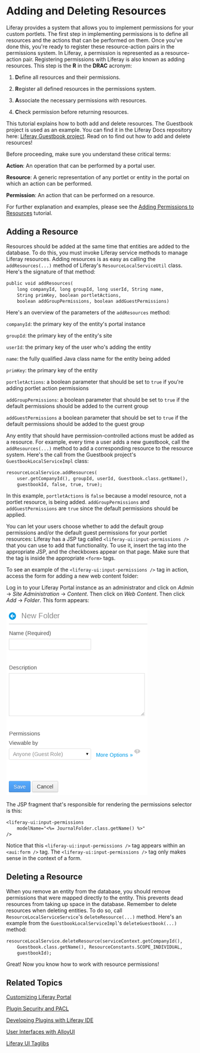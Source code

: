 # Adding and Deleting Resources [](id=adding-and-deleting-resources)

Liferay provides a system that allows you to implement permissions for your
custom portlets. The first step in implementing permissions is to define all
resources and the actions that can be performed on them. Once you've done this,
you're ready to register these resource-action pairs in the permissions system.
In Liferay, a permission is represented as a resource-action pair. Registering
permissions with Liferay is also known as adding resources. This step is the
**R** in the **DRAC** acronym:

1. **D**efine all resources and their permissions.

2. **R**egister all defined resources in the permissions system.

3. **A**ssociate the necessary permissions with resources.

4. **C**heck permission before returning resources.

This tutorial explains how to both add and delete resources. The Guestbook
project is used as an example. You can find it in the Liferay Docs repository
here:
[Liferay Guestbook project](https://github.com/liferay/liferay-docs/tree/6.2.x/develop/tutorials/code/01-mvc/learning-sdk/portlets/guestbook-portlet).
Read on to find out how to add and delete resources!

Before proceeding, make sure you understand these critical terms:

**Action**: An operation that can be performed by a portal user.

**Resource**: A generic representation of any portlet or entity in the portal on
which an action can be performed.

**Permission**: An action that can be performed on a resource.

For further explanation and examples, please see the
[Adding Permissions to Resources](/develop/tutorials/-/knowledge_base/6-2/using-portal-roles-in-a-portlet) tutorial.

## Adding a Resource [](id=adding-a-resource)

Resources should be added at the same time that entities are added to the
database. To do this, you must invoke Liferay service methods to manage Liferay
resources. Adding resources is as easy as calling the `addResources(...)` method
of Liferay's `ResourceLocalServiceUtil` class. Here's the signature of that
method: 

    public void addResources(
        long companyId, long groupId, long userId, String name,
        String primKey, boolean portletActions,
        boolean addGroupPermissions, boolean addGuestPermissions)

Here's an overview of the parameters of the `addResources` method:

`companyId`: the primary key of the entity's portal instance

`groupId`: the primary key of the entity's site

`userId`: the primary key of the user who's adding the entity

`name`: the fully qualified Java class name for the entity being added

`primKey`: the primary key of the entity

`portletActions`: a boolean parameter that should be set to `true` if you're
adding portlet action permissions

`addGroupPermissions`: a boolean parameter that should be set to `true` if the
default permissions should be added to the current group

`addGuestPermissions` a boolean parameter that should be set to `true` if the
default permissions should be added to the guest group

Any entity that should have permission-controlled actions must be added as a
resource. For example, every time a user adds a new guestbook, call the
`addResources(...)` method to add a corresponding resource to the resource
system. Here's the call from the Guestbook project's `GuestbookLocalServiceImpl`
class: 

    resourceLocalService.addResources(
        user.getCompanyId(), groupId, userId, Guestbook.class.getName(),
        guestbookId, false, true, true);

In this example, `portletActions` is `false` because a model resource, not
a portlet resource, is being added. `addGroupPermissions` and
`addGuestPermissions` are `true` since the default permissions should be
applied.

You can let your users choose whether to add the default group permissions
and/or the default guest permissions for your portlet resources: Liferay has a
JSP tag called `<liferay-ui:input-permissions />` that you can use to add that
functionality. To use it, insert the tag into the appropriate JSP, and the
checkboxes appear on that page. Make sure that the tag is inside the appropriate
`<form>` tags. 

To see an example of the `<liferay-ui:input-permissions />` tag in action,
access the form for adding a new web content folder:

Log in to your Liferay Portal instance as an administrator and click on *Admin*
&rarr; *Site Administration* &rarr; *Content*. Then click on *Web Content*. Then
click *Add* &rarr; *Folder*. This form appears:

![When you click *Add* &rrar; *Folder* to add a new web content folder, this form appears. The `<liferay-ui:input-permissions />` is used to add a permissions selector widget to the JSP that renders the form.](../../images/new-journal-folder.png)

The JSP fragment that's responsible for rendering the permissions selector is
this:

    <liferay-ui:input-permissions
        modelName="<%= JournalFolder.class.getName() %>"
    />

Notice that this `<liferay-ui:input-permissions />` tag appears within an
`<aui:form />` tag. The `<liferay-ui:input-permissions />` tag only makes sense
in the context of a form.

## Deleting a Resource [](id=deleting-a-resource)

When you remove an entity from the database, you should remove permissions that
were mapped directly to the entity. This prevents dead resources from taking up
space in the database. Remember to delete resources when deleting entities. To
do so, call `ResourceLocalServiceService`'s `deleteResource(...)` method.
Here's an example from the `GuestbookLocalServiceImpl`'s `deleteGuestbook(...)`
method: 

    resourceLocalService.deleteResource(serviceContext.getCompanyId(),
        Guestbook.class.getName(), ResourceConstants.SCOPE_INDIVIDUAL,
        guestbookId);

Great! Now you know how to work with resource permissions! 

## Related Topics [](id=related-topics)

[Customizing Liferay Portal](/develop/tutorials/-/knowledge_base/6-2/customizing-liferay-portal)

[Plugin Security and PACL](/develop/tutorials/-/knowledge_base/6-2/plugin-security-and-pacl)

[Developing Plugins with Liferay IDE](/develop/tutorials/-/knowledge_base/6-2/liferay-ide)

[User Interfaces with AlloyUI](/develop/tutorials/-/knowledge_base/6-2/alloyui)

[Liferay UI Taglibs](/develop/tutorials/-/knowledge_base/6-2/liferay-ui-taglibs)
